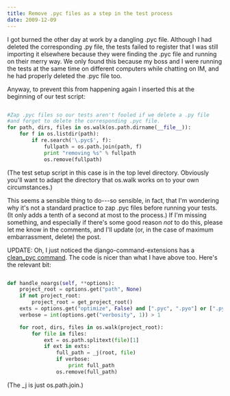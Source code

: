 ```yaml
---
title: Remove .pyc files as a step in the test process
date: 2009-12-09
---
```


I got burned the other day at work by a dangling .pyc file.  Although I had deleted the corresponding .py file, the tests failed to register that I was still importing it elsewhere because they were finding the .pyc file and running on their merry way.  We only found this because my boss and I were running the tests at the same time on different computers while chatting on IM, and he had properly deleted the .pyc file too.

Anyway, to prevent this from happening again I inserted this at the beginning of our test script:

```python

#Zap .pyc files so our tests aren't fooled if we delete a .py file
#and forget to delete the corresponding .pyc file.
for path, dirs, files in os.walk(os.path.dirname(__file__)):
    for f in os.listdir(path):
        if re.search('\.pyc$', f):
            fullpath = os.path.join(path, f)
            print "removing %s" % fullpath
            os.remove(fullpath)
```

(The test setup script in this case is in the top level directory.  Obviously you'll want to adapt the directory that os.walk works on to your own circumstances.)

This seems a sensible thing to do---so sensible, in fact, that I'm wondering why it's not a standard practice to zap .pyc files before running your tests.  (It only adds a tenth of a second at most to the process.)  If I'm missing something, and especially if there's some good reason <em>not</em> to do this, please let me know in the comments, and I'll update (or, in the case of maximum embarrassment, delete) the post.

UPDATE: Oh, I just noticed the django-command-extensions has a <a href="http://github.com/django-extensions/django-extensions/blob/master/django_extensions/management/commands/clean_pyc.py">clean_pyc command</a>.  The code is nicer than what I have above too.  Here's the relevant bit:

```python

def handle_noargs(self, **options):
    project_root = options.get("path", None)
    if not project_root:
        project_root = get_project_root()
    exts = options.get("optimize", False) and [".pyc", ".pyo"] or [".pyc"]
    verbose = int(options.get("verbosity", 1)) > 1

    for root, dirs, files in os.walk(project_root):
        for file in files:
            ext = os.path.splitext(file)[1]
            if ext in exts:
                full_path = _j(root, file)
                if verbose:
                    print full_path
                os.remove(full_path)
```

(The _j is just os.path.join.)
